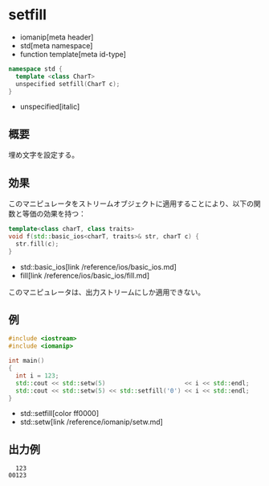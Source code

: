 # setfill
* iomanip[meta header]
* std[meta namespace]
* function template[meta id-type]

```cpp
namespace std {
  template <class CharT>
  unspecified setfill(CharT c);
}
```
* unspecified[italic]

## 概要
埋め文字を設定する。

## 効果
このマニピュレータをストリームオブジェクトに適用することにより、以下の関数と等価の効果を持つ：

```cpp
template<class charT, class traits>
void f(std::basic_ios<charT, traits>& str, charT c) {
  str.fill(c);
}
```
* std::basic_ios[link /reference/ios/basic_ios.md]
* fill[link /reference/ios/basic_ios/fill.md]

このマニピュレータは、出力ストリームにしか適用できない。

## 例
```cpp example
#include <iostream>
#include <iomanip>

int main()
{
  int i = 123;
  std::cout << std::setw(5)                      << i << std::endl;
  std::cout << std::setw(5) << std::setfill('0') << i << std::endl;
}
```
* std::setfill[color ff0000]
* std::setw[link /reference/iomanip/setw.md]

## 出力例
```
  123
00123
```
